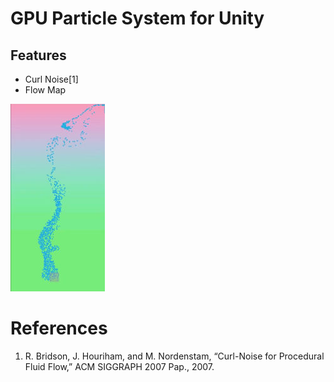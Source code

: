 GPU Particle System for Unity
==============
## Features
* Curl Noise[1]
* Flow Map

[![ScreenShot](Html/Img/Screenshot01.jpg)](https://vimeo.com/111343601)

# References
1. R. Bridson, J. Houriham, and M. Nordenstam, “Curl-Noise for Procedural Fluid Flow,” ACM SIGGRAPH 2007 Pap., 2007.
